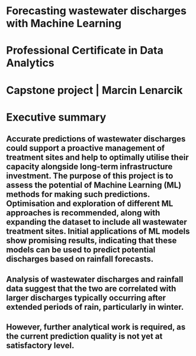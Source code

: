 # Forecasting wastewater discharges with Machine Learning
# Professional Certificate in Data Analytics
# Capstone project | Marcin Lenarcik
# Executive summary
## Accurate predictions of wastewater discharges could support a proactive management of treatment sites and help to optimally utilise their capacity alongside long-term infrastructure investment. The purpose of this project is to assess the potential of Machine Learning (ML) methods for making such predictions. Optimisation and exploration of different ML approaches is recommended, along with expanding the dataset to include all wastewater treatment sites. Initial applications of ML models show promising results, indicating that these models can be used to predict potential discharges based on rainfall forecasts.

## Analysis of wastewater discharges and rainfall data suggest that the two are correlated with larger discharges typically occurring after extended periods of rain, particularly in winter.

## However, further analytical work is required, as the current prediction quality is not yet at satisfactory level.
